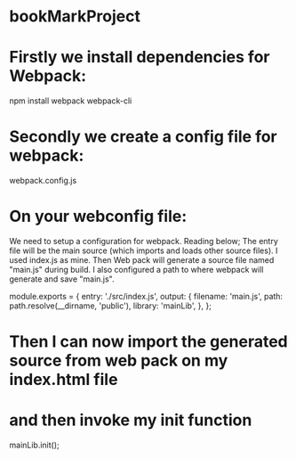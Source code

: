 # bookMarkProject

# Firstly we install dependencies for Webpack:

npm install webpack webpack-cli

# Secondly we create a config file for webpack:

webpack.config.js

# On your webconfig file:
We need to setup a configuration for webpack. Reading below;
The entry file will be the main source (which imports and loads other source files). I used index.js as mine.
Then Web pack will generate a source file named "main.js" during build.
I also configured a path to where webpack will generate and save "main.js".

module.exports = {
    entry: './src/index.js',
    output: {
      filename: 'main.js',
      path: path.resolve(__dirname, 'public'),
      library: 'mainLib',
    },
  };

# Then I can now import the generated source from web pack on my index.html file
<script src="main.js"></script>

# and then invoke my init function
mainLib.init();
